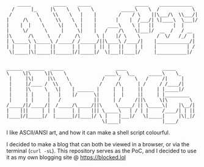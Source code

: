```                                                        
    _____        _____    _____                _____    ____________         
  /      |_     |\    \   \    \          _____\    \  /            \        
 /         \     \\    \   |    |        /    / \    ||\___/\  \\___/|       
|     /\    \     \\    \  |    |       |    |  /___/| \|____\  \___|/       
|    |  |    \     \|    \ |    |    ____\    \ |   ||       |  |            
|     \/      \     |     \|    |   /    /\    \|___|/  __  /   / __         
|\      /\     \   /     /\      \ |    |/ \    \      /  \/   /_/  |        
| \_____\ \_____\ /_____/ /______/||\____\ /____/|    |____________/|        
| |     | |     ||      | |     | || |   ||    | |    |           | /        
 \|_____|\|_____||______|/|_____|/  \|___||____|/     |___________|/         
                                                                             
                                                                             
______  ______  _____                   ____             _____               
\     \|\     \|\    \              ____\_  \__     _____\    \_             
 |     |\|     |\\    \            /     /     \   /     /|     |            
 |     |/____ /  \\    \          /     /\      | /     / /____/|            
 |     |\     \   \|    | ______ |     |  |     ||     | |_____|/            
 |     | |     |   |    |/      \|     |  |     ||     | |_________          
 |     | |     |   /            ||     | /     /||\     \|\        \         
/_____/|/_____/|  /_____/\_____/||\     \_____/ || \_____\|    |\__/|        
|    |||     | | |      | |    ||| \_____\   | / | |     /____/| | ||        
|____|/|_____|/  |______|/|____|/ \ |    |___|/   \|_____|     |\|_|/        
                                   \|____|               |____/              
```

I like ASCII/ANSI art, and how it can make a shell script colourful.

I decided to make a blog that can both be viewed in a browser, or
via the terminal (`curl -sL`). This repository serves as the PoC, and
I decided to use it as my own blogging site @ https://blocked.lol
